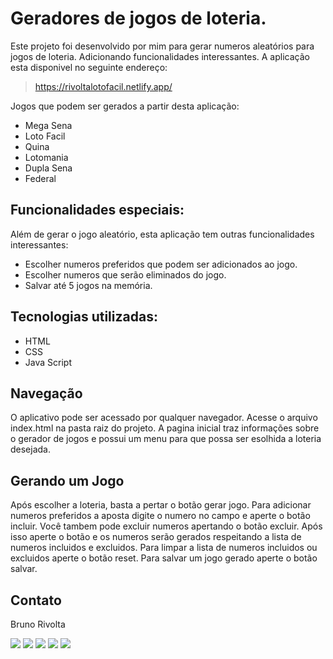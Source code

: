 # Geradores de jogos de loteria.

Este projeto foi desenvolvido por mim para gerar numeros aleatórios para jogos de loteria. Adicionando funcionalidades interessantes. A aplicação esta disponivel no seguinte endereço:

 > https://rivoltalotofacil.netlify.app/

Jogos que podem ser gerados a partir desta aplicação:

 - Mega Sena
 - Loto Facil
 - Quina
 - Lotomania
 - Dupla Sena
 - Federal

## Funcionalidades especiais:

Além de gerar o jogo aleatório, esta aplicação tem outras funcionalidades interessantes:

 - Escolher numeros preferidos que podem ser adicionados ao jogo.
 - Escolher numeros  que serão eliminados do jogo.
 - Salvar até 5 jogos na memória.

## Tecnologias utilizadas:

 - HTML
 - CSS
 - Java Script
 
## Navegação

O aplicativo pode ser acessado por qualquer navegador. Acesse o arquivo index.html na pasta raiz do projeto. A pagina inicial traz informações sobre o gerador de jogos e possui um menu para que possa ser esolhida a loteria desejada.

## Gerando um Jogo

Após escolher a loteria, basta a pertar o botão gerar jogo.
Para adicionar numeros preferidos a aposta digite o numero no campo e aperte o botão incluir. Você tambem pode excluir numeros apertando o botão excluir.
Após isso aperte o botão e os numeros serão gerados respeitando a lista de numeros incluidos e excluidos. Para limpar a lista de numeros incluidos ou excluidos aperte o botão reset. Para salvar um jogo gerado aperte o botão salvar.


## Contato

Bruno Rivolta  

<a  href="mailto:brrivolta@gmail.com"><img src="https://img.icons8.com/plasticine/100/null/apple-mail.png"></a>
<a  href="https://github.com/BrunoRivolta"><img src="https://img.icons8.com/plasticine/100/null/github-squared.png"></a>
<a  href="https://www.linkedin.com/in/brunorivolta/"><img src="https://img.icons8.com/plasticine/100/null/linkedin.png"></a>
<a  href="https://www.youtube.com/channel/UC6XJ3aQvFBU7gqHvebolwJQ"><img src="https://img.icons8.com/plasticine/100/null/youtube-play--v1.png"></a>
<a  href="https://devrivolta.blogspot.com/"><img src="https://images2.imgbox.com/1d/91/8Te7jWaR_o.png"></a>


